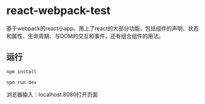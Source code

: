 # react-webpack-test
基于webpack的react小app。用上了react的大部分功能，包括组件的声明、状态和属性、生命周期、与DOM的交互和事件，还有组合组件的用法。

## 运行
`npm install`

`npm run dev`

浏览器输入：localhost:8080打开页面
